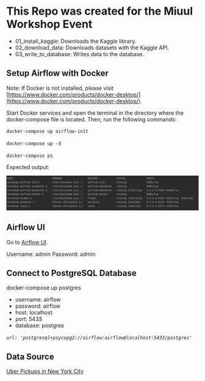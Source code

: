 # This Repo was created for the Miuul Workshop Event

- 01_install_kaggle: Downloads the Kaggle library.
- 02_download_data: Downloads datasets with the Kaggle API.
- 03_write_to_database: Writes data to the database.

## Setup Airflow with Docker

Note: If Docker is not installed, please
visit [https://www.docker.com/products/docker-desktop/](https://www.docker.com/products/docker-desktop/).

Start Docker services and open the terminal in the directory where the docker-compose file is located. Then, run the
following commands:

```
docker-compose up airflow-init

docker-compose up -d

docker-compose ps

```

Expected output:

![01_docker_compose_ps](images/01_docker_compose_ps.png)

## Airflow UI

Go to [Airflow UI](http://localhost:9090/login/?next=http%3A%2F%2Flocalhost%3A9090%2Fhome).

Username: admin
Password: admin

## Connect to PostgreSQL Database

docker-compose up postgres

- username: airflow
- password: airflow
- host: localhost
- port: 5433
- database: postgres

_`url: 'postgresql+psycopg2://airflow:airflow@localhost:5433/postgres'`_

## Data Source

[Uber Pickups in New York City](https://www.kaggle.com/datasets/fivethirtyeight/uber-pickups-in-new-york-city)
